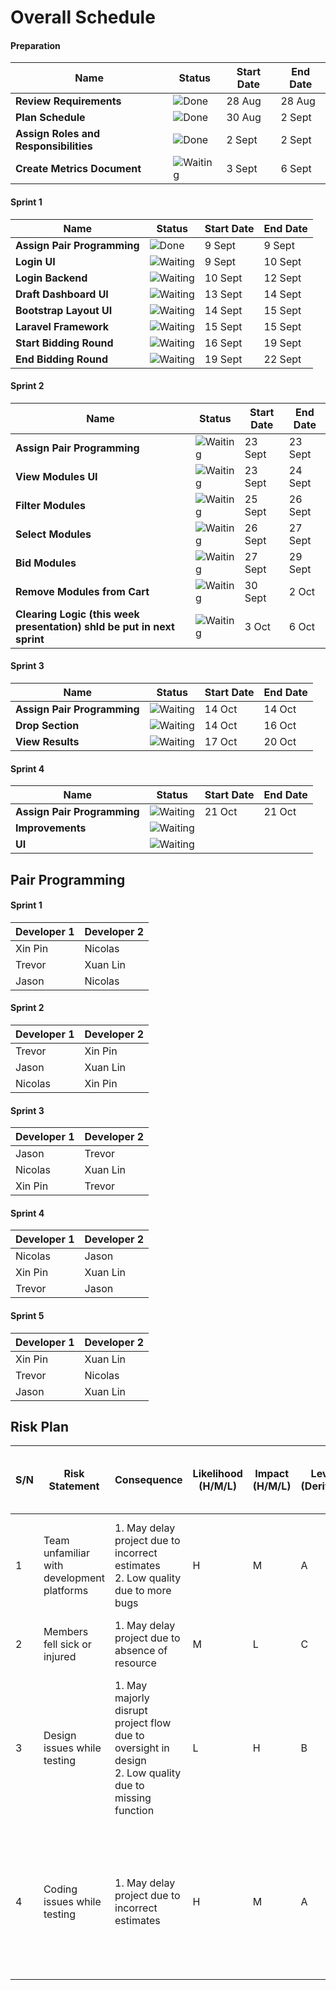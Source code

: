 # Overall Schedule
#### Preparation
| Name                    | Status | Start Date | End Date |
| ----------------------- | ------ | ---------- | -------- |
| **Review Requirements**       |![Done](https://img.shields.io/badge/-Done-grey)|   28 Aug   |  28 Aug  |
| **Plan Schedule**             |![Done](https://img.shields.io/badge/-Done-grey)|   30 Aug   |  2 Sept  |
| **Assign Roles and Responsibilities**|![Done](https://img.shields.io/badge/-Done-grey)|   2 Sept   |  2 Sept  |
| **Create Metrics Document**   |![Waiting](https://img.shields.io/badge/-Waiting-grey)|  3 Sept   | 6 Sept |

#### Sprint 1
| Name                    | Status | Start Date | End Date |
| ----------------------- | ------ | ---------- | -------- |
| **Assign Pair Programming** |![Done](https://img.shields.io/badge/-Done-grey)           | 9 Sept     | 9 Sept   |
| **Login UI**            |![Waiting](https://img.shields.io/badge/-Waiting-grey)        | 9 Sept     | 10 Sept  |
| **Login Backend**       |![Waiting](https://img.shields.io/badge/-Waiting-grey)        | 10 Sept    | 12 Sept  |
| **Draft Dashboard UI**  |![Waiting](https://img.shields.io/badge/-Waiting-grey)        | 13 Sept    | 14 Sept  |
| **Bootstrap Layout UI** |![Waiting](https://img.shields.io/badge/-Waiting-grey)        | 14 Sept    | 15 Sept  |
| **Laravel Framework**   |![Waiting](https://img.shields.io/badge/-Waiting-grey)        | 15 Sept    | 15 Sept  |
| **Start Bidding Round** |![Waiting](https://img.shields.io/badge/-Waiting-grey)        | 16 Sept    | 19 Sept  |
| **End Bidding Round**   |![Waiting](https://img.shields.io/badge/-Waiting-grey)        | 19 Sept    | 22 Sept  |

#### Sprint 2
| Name                          | Status | Start Date | End Date |
| ----------------------------- | ------ | ---------- | -------- |
| **Assign Pair Programming**   |![Waiting](https://img.shields.io/badge/-Waiting-grey)        | 23 Sept    | 23 Sept  |
| **View Modules UI**           |![Waiting](https://img.shields.io/badge/-Waiting-grey)        | 23 Sept    | 24 Sept  |
| **Filter Modules**            |![Waiting](https://img.shields.io/badge/-Waiting-grey)        | 25 Sept    | 26 Sept  |
| **Select Modules**            |![Waiting](https://img.shields.io/badge/-Waiting-grey)        | 26 Sept    | 27 Sept  |
| **Bid Modules**               |![Waiting](https://img.shields.io/badge/-Waiting-grey)        | 27 Sept    | 29 Sept  |
| **Remove Modules from  Cart** |![Waiting](https://img.shields.io/badge/-Waiting-grey)        | 30 Sept    | 2 Oct    |
| **Clearing Logic (this week presentation) shld be put in next sprint**            |![Waiting](https://img.shields.io/badge/-Waiting-grey)        | 3 Oct      | 6 Oct    |

#### Sprint 3
| Name                          | Status | Start Date | End Date |
| ----------------------------- | ------ | ---------- | -------- |
| **Assign Pair Programming**   |![Waiting](https://img.shields.io/badge/-Waiting-grey)        | 14 Oct    |   14 Oct    |
| **Drop Section**              |![Waiting](https://img.shields.io/badge/-Waiting-grey)        | 14 Oct    |  16 Oct     |
| **View Results**              |![Waiting](https://img.shields.io/badge/-Waiting-grey)        | 17 Oct    |  20 Oct     |

#### Sprint 4
| Name                          | Status | Start Date | End Date |
| ----------------------------- | ------ | ---------- | -------- |
| **Assign Pair Programming**   |![Waiting](https://img.shields.io/badge/-Waiting-grey)        | 21 Oct   |   21 Oct   |
| **Improvements**              |![Waiting](https://img.shields.io/badge/-Waiting-grey)        |            |          |
| **UI**                        |![Waiting](https://img.shields.io/badge/-Waiting-grey)        |            |          |

## Pair Programming
#### Sprint 1
| Developer 1 | Developer 2 |
| ----------- | ----------- |
| Xin Pin     | Nicolas     |
| Trevor      | Xuan Lin    |
| Jason       | Nicolas     |

#### Sprint 2                    
| Developer 1 | Developer 2 |
| ----------- | ----------- |
| Trevor      | Xin Pin     |
| Jason       | Xuan Lin    |
| Nicolas     | Xin Pin     |

#### Sprint 3          
| Developer 1 | Developer 2 |
| ----------- | ----------- |
| Jason       | Trevor      |
| Nicolas     | Xuan Lin    |
| Xin Pin     | Trevor      |

#### Sprint 4 
| Developer 1 | Developer 2 |
| ----------- | ----------- |
| Nicolas     | Jason       |
| Xin Pin     | Xuan Lin    |
| Trevor      | Jason       |

#### Sprint 5    
| Developer 1 | Developer 2 |
| ----------- | ----------- |
| Xin Pin     | Xuan Lin    |
| Trevor      | Nicolas     |
| Jason       | Xuan Lin    |

## Risk Plan
| S/N | Risk Statement | Consequence | Likelihood (H/M/L) | Impact (H/M/L) | Level (Derived) | Mitigation Strategy &/or Contingency Plan |
| - | - | - | - | - | - | - |
| 1 | Team unfamiliar with development platforms | 1. May delay project due to incorrect estimates <br> 2. Low quality due to more bugs | H | M | A | Familiarise within one week by <br> 1. watching videos or <br> 2. trying out the platforms beforehand |
| 2 | Members fell sick or injured | 1. May delay project due to absence of resource | M | L | C | Plan backup resource/s at start of iteration. |
| 3 | Design issues while testing | 1. May majorly disrupt project flow due to oversight in design <br> 2. Low quality due to missing function | L | H | B | Immediately inform designer and implement new design at next iteration. Move to next non dependent task in the iteration. |
| 4 |Coding issues while testing | 1. May delay project due to incorrect estimates  | H | M | A | 1. If next iteration depends on the function, continue on backflow. <br> 2. Else, continue after finishing tasks in next iteration. |
